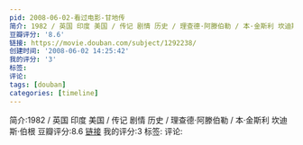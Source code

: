 ```yaml
---
pid: 2008-06-02-看过电影-甘地传
简介: 1982 / 英国 印度 美国 / 传记 剧情 历史 / 理查德·阿滕伯勒 / 本·金斯利 坎迪斯·伯根
豆瓣评分: '8.6'
链接: https://movie.douban.com/subject/1292238/
创建时间: '2008-06-02 14:25:42'
我的评分: '3'
标签:
评论:
tags: [douban]
categories: [timeline]
---
```

简介:1982 / 英国 印度 美国 / 传记 剧情 历史 / 理查德·阿滕伯勒 / 本·金斯利 坎迪斯·伯根
豆瓣评分:8.6
[链接](https://movie.douban.com/subject/1292238/)
我的评分:3
标签:
评论:
